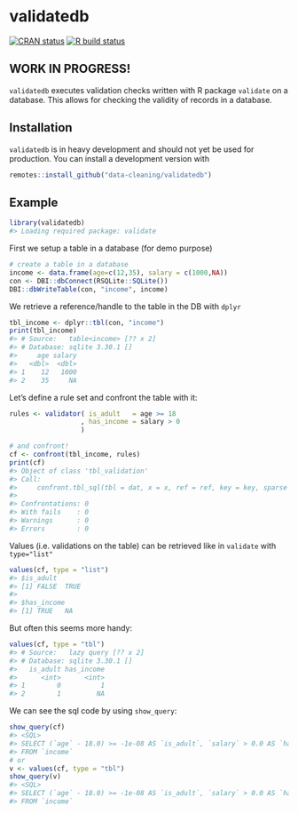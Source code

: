 
<!-- README.md is generated from README.Rmd. Please edit that file -->

# validatedb

<!-- badges: start -->

[![CRAN
status](https://www.r-pkg.org/badges/version/validatedb)](https://CRAN.R-project.org/package=validatedb)
[![R build
status](https://github.com/edwindj/validatedb/workflows/R-CMD-check/badge.svg)](https://github.com/edwindj/validatedb/actions)
<!-- [![Codecov test -->
<!-- coverage](https://codecov.io/gh/data-cleaning/validatedb/branch/master/graph/badge.svg)](https://codecov.io/gh/data-cleaning/validatedb?branch=master) -->
<!-- badges: end -->

## WORK IN PROGRESS!

`validatedb` executes validation checks written with R package
`validate` on a database. This allows for checking the validity of
records in a database.

## Installation

`validatedb` is in heavy development and should not yet be used for
production. You can install a development version with

<!-- You can install the released version of validatedb from [CRAN](https://CRAN.R-project.org) with: -->

``` r
remotes::install_github("data-cleaning/validatedb")
```

## Example

``` r
library(validatedb)
#> Loading required package: validate
```

First we setup a table in a database (for demo purpose)

``` r
# create a table in a database
income <- data.frame(age=c(12,35), salary = c(1000,NA))
con <- DBI::dbConnect(RSQLite::SQLite())
DBI::dbWriteTable(con, "income", income)
```

We retrieve a reference/handle to the table in the DB with `dplyr`

``` r
tbl_income <- dplyr::tbl(con, "income")
print(tbl_income)
#> # Source:   table<income> [?? x 2]
#> # Database: sqlite 3.30.1 []
#>     age salary
#>   <dbl>  <dbl>
#> 1    12   1000
#> 2    35     NA
```

Let’s define a rule set and confront the table with it:

``` r
rules <- validator( is_adult   = age >= 18
                  , has_income = salary > 0
                  )

# and confront!
cf <- confront(tbl_income, rules)
print(cf)
#> Object of class 'tbl_validation'
#> Call:
#>     confront.tbl_sql(tbl = dat, x = x, ref = ref, key = key, sparse = sparse)
#> 
#> Confrontations: 0
#> With fails    : 0
#> Warnings      : 0
#> Errors        : 0
```

Values (i.e. validations on the table) can be retrieved like in
`validate` with `type="list"`

``` r
values(cf, type = "list")
#> $is_adult
#> [1] FALSE  TRUE
#> 
#> $has_income
#> [1] TRUE   NA
```

But often this seems more handy:

``` r
values(cf, type = "tbl")
#> # Source:   lazy query [?? x 2]
#> # Database: sqlite 3.30.1 []
#>   is_adult has_income
#>      <int>      <int>
#> 1        0          1
#> 2        1         NA
```

We can see the sql code by using `show_query`:

``` r
show_query(cf)
#> <SQL>
#> SELECT (`age` - 18.0) >= -1e-08 AS `is_adult`, `salary` > 0.0 AS `has_income`
#> FROM `income`
# or
v <- values(cf, type = "tbl")
show_query(v)
#> <SQL>
#> SELECT (`age` - 18.0) >= -1e-08 AS `is_adult`, `salary` > 0.0 AS `has_income`
#> FROM `income`
```
